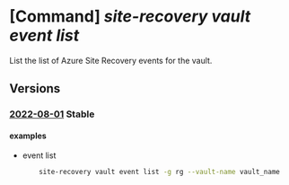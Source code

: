 # [Command] _site-recovery vault event list_

List the list of Azure Site Recovery events for the vault.

## Versions

### [2022-08-01](/Resources/mgmt-plane/L3N1YnNjcmlwdGlvbnMve30vcmVzb3VyY2Vncm91cHMve30vcHJvdmlkZXJzL21pY3Jvc29mdC5yZWNvdmVyeXNlcnZpY2VzL3ZhdWx0cy97fS9yZXBsaWNhdGlvbmV2ZW50cw==/2022-08-01.xml) **Stable**

<!-- mgmt-plane /subscriptions/{}/resourcegroups/{}/providers/microsoft.recoveryservices/vaults/{}/replicationevents 2022-08-01 -->

#### examples

- event list
    ```bash
        site-recovery vault event list -g rg --vault-name vault_name
    ```
